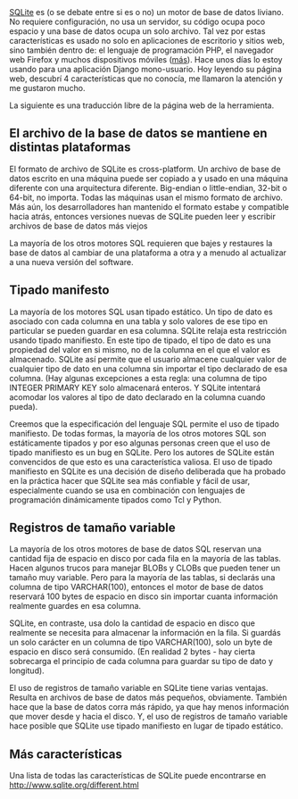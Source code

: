 <html><body><a href="http://www.sqlite.org/" target="_blank">SQLite</a> es (o se debate entre si es o no) un motor de base de datos liviano. No requiere configuración, no usa un servidor, su código ocupa poco espacio y una base de datos ocupa un solo archivo. Tal vez por estas características es usado no solo en aplicaciones de escritorio y sitios web, sino también dentro de: el lenguaje de programación PHP, el navegador web Firefox y muchos dispositivos móviles (<a href="http://www.sqlite.org/famous.html" target="_blank">más</a>). Hace unos días lo estoy usando para una aplicación Django mono-usuario. Hoy leyendo su página web, descubrí 4 características que no conocía, me llamaron la atención y me gustaron mucho.<!--more-->



La siguiente es una traducción libre de la página web de la herramienta.

<h2>El archivo de la base de datos se mantiene en distintas plataformas</h2>

El formato de archivo de SQLite es cross-platform. Un archivo de base de datos escrito en una máquina puede ser copiado a y usado en una máquina diferente con una arquitectura diferente. Big-endian o little-endian, 32-bit o 64-bit, no importa. Todas las máquinas usan el mismo formato de archivo. Más aún, los desarrolladores han mantenido el formato estabe y compatible hacia atrás, entonces versiones nuevas de SQLite pueden leer y escribir archivos de base de datos más viejos



La mayoría de los otros motores SQL requieren que bajes y restaures la base de datos al cambiar de una plataforma a otra y a menudo al actualizar a una nueva versión del software.

<h2>Tipado manifesto</h2>

La mayoría de los motores SQL usan tipado estático. Un tipo de dato es asociado con cada columna en una tabla y solo valores de ese tipo en particular se pueden guardar en esa columna. SQLite relaja esta restricción usando tipado manifiesto. En este tipo de tipado, el tipo de dato es una propiedad del valor en si mismo, no de la columna en el que el valor es almacenado. SQLite así permite que el usuario almacene cualquier valor de cualquier tipo de dato en una columna sin importar el tipo declarado de esa columna. (Hay algunas excepciones a esta regla: una columna de tipo INTEGER PRIMARY KEY solo almacenará enteros. Y SQLite intentará acomodar los valores al tipo de dato declarado en la columna cuando pueda).



Creemos que la especificación del lenguaje SQL permite el uso de tipado manifiesto. De todas formas, la mayoría de los otros motores SQL son estáticamente tipados y por eso algunas personas creen que el uso de tipado manifiesto es un bug en SQLite. Pero los autores de SQLite están convencidos de que esto es una característica valiosa. El uso de tipado manifiesto en SQLite es una decisión de diseño deliberada que ha probado en la práctica hacer que SQLite sea más confiable y fácil de usar, especialmente cuando se usa en combinación con lenguajes de programación dinámicamente tipados como Tcl y Python.

<h2>Registros de tamaño variable</h2>

La mayoría de los otros motores de base de datos SQL reservan una cantidad fija de espacio en disco por cada fila en la mayoría de las tablas. Hacen algunos trucos para manejar BLOBs y CLOBs que pueden tener un tamaño muy variable. Pero para la mayoría de las tablas, si declarás una columna de tipo VARCHAR(100), entonces el motor de base de datos reservará 100 bytes de espacio en disco sin importar cuanta información realmente guardes en esa columna.



SQLite, en contraste, usa dolo la cantidad de espacio en disco que realmente se necesita para almacenar la información en la fila. Si guardás un solo carácter en un columna de tipo VARCHAR(100), solo un byte de espacio en disco será consumido. (En realidad 2 bytes - hay cierta sobrecarga el principio de cada columna para guardar su tipo de dato y longitud).



El uso de registros de tamaño variable en SQLite tiene varias ventajas. Resulta en archivos de base de datos más pequeños, obviamente. También hace que la base de datos corra más rápido, ya que hay menos información que mover desde y hacia el disco. Y, el uso de registros de tamaño variable hace posible que SQLite use tipado manifiesto en lugar de tipado estático.

<h2>Más características</h2>

Una lista de todas las características de SQLite puede encontrarse en <a title="Características" href="http://www.sqlite.org/different.html" target="_blank">http://www.sqlite.org/different.html</a></body></html>